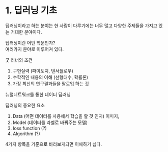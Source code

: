 # 1. 딥러닝 기초

딥러닝이라고 하는 분야는 한 사람이 다루기에는 너무 많고 다양한 주제들을 가지고 있는 거대한 분야이다.  

딥러닝이란 어떤 학문인가?  
여러가지 분야로 이루어져 있다.  

굿 러너의 조건  
1. 구현실력 (파이토치, 텐서플로우)
2. 수학적인 내용의 이해 (선형대수, 확률론)
3. 가장 최신의 연구결과들을 팔로업 하는 것

뉴럴네트워크를 통한 데이터 딥러닝

딥러닝의 중요한 요소
1. Data (어떤 데이터를 사용해서 학습을 할 것 인지)
    이미지, 
2. Model (데이터를 라벨로 바꿔주는 모델)
3. loss function (?)
4. Algorithm (?)

4가지 항목을 기준으로 바라보게되면 이해하기 쉽다.

